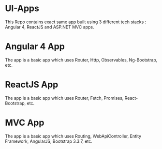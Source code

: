 # UI-Apps
This Repo contains exact same app built using 3 different tech stacks : Angular 4, ReactJS and ASP.NET MVC apps.

# Angular 4 App
The app is a basic app which uses Router, Http, Observables, Ng-Bootstrap, etc.

# ReactJS App
The app is a basic app which uses Router, Fetch, Promises, React-Bootstrap, etc.

# MVC App
The app is a basic app which uses Routing, WebApiController, Entity Framework, AngularJS, Bootstrap 3.3.7, etc.
